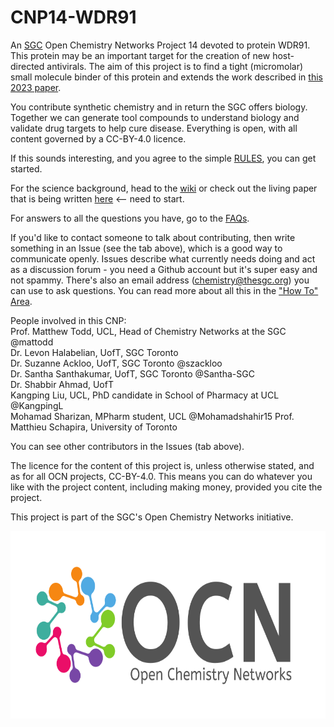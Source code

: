 # CNP14-WDR91

An [SGC]((https://www.thesgc.org/)) Open Chemistry Networks Project 14 devoted to protein WDR91. This protein may be an important target for the creation of new host-directed antivirals. The aim of this project is to find a tight (micromolar) small molecule binder of this protein and extends the work described in [this 2023 paper](https://pubs.acs.org/doi/abs/10.1021/acs.jmedchem.3c01471).

You contribute synthetic chemistry and in return the SGC offers biology. Together we can generate tool compounds to understand biology and validate drug targets to help cure disease. Everything is open, with all content governed by a CC-BY-4.0 licence.

If this sounds interesting, and you agree to the simple [RULES](https://www.thesgc.org/sgc-open-chemistry-networks/terms-of-use), you can get started.

For the science background, head to the [wiki]([url](https://github.com/StructuralGenomicsConsortium/CNP14-WDR91/wiki)) or check out the living paper that is being written [here](url) <-- need to start.

For answers to all the questions you have, go to the [FAQs](https://www.thesgc.org/sgc-open-chemistry-networks/faq).

If you'd like to contact someone to talk about contributing, then write something in an Issue (see the tab above), which is a good way to communicate openly. Issues describe what currently needs doing and act as a discussion forum - you need a Github account but it's super easy and not spammy. There's also an email address (chemistry@thesgc.org) you can use to ask questions. You can read more about all this in the ["How To" Area](https://github.com/StructuralGenomicsConsortium/Chemistry_TechOps_HowTo/wiki).

People involved in this CNP:  
Prof. Matthew Todd, UCL, Head of Chemistry Networks at the SGC @mattodd  
Dr. Levon Halabelian, UofT, SGC Toronto  
Dr. Suzanne Ackloo, UofT, SGC Toronto @szackloo  
Dr. Santha Santhakumar, UofT, SGC Toronto @Santha-SGC  
Dr. Shabbir Ahmad, UofT  
Kangping Liu, UCL, PhD candidate in School of Pharmacy at UCL @KangpingL  
Mohamad Sharizan, MPharm student, UCL @Mohamadshahir15
Prof. Matthieu Schapira, University of Toronto

You can see other contributors in the Issues (tab above).

The licence for the content of this project is, unless otherwise stated, and as for all OCN projects, CC-BY-4.0. This means you can do whatever you like with the project content, including making money, provided you cite the project.

This project is part of the SGC's Open Chemistry Networks initiative.

<a href="url"><img src="https://github.com/StructuralGenomicsConsortium/Chemistry_TechOps_HowTo/blob/main/Open%20Chemistry%20Networks%20Logos/OCN_Logo_Final_smban.png?raw=true" align="centre" height="300" ></a>

